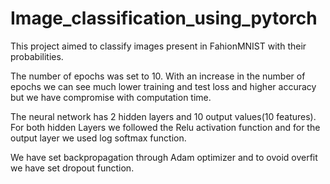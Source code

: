 # Image_classification_using_pytorch


This project aimed to classify images present in FahionMNIST with their probabilities.


The number of epochs was set to 10. With an increase in the number of epochs we can see much lower training and test loss and higher accuracy but we have compromise with computation time.


The neural network has 2 hidden layers and 10 output values(10 features). For both hidden Layers we followed the Relu activation function and for the output layer we used log softmax function.

We have set backpropagation through Adam optimizer and to ovoid overfit we have set dropout function.
